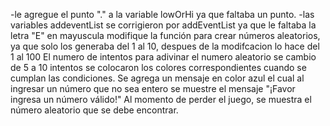-le agregue el punto "." a la variable lowOrHi ya que faltaba un punto. 
-las variables addeventList se corrigieron por addEventList ya que le faltaba la letra "E" en mayuscula modifique la función para crear números aleatorios, ya que solo los generaba del 1 al 10, despues de la modifcacion lo hace del 1 al 100 El numero de intentos para adivinar el numero aleatorio se cambio de 5 a 10 intentos se colocaron los colores correspondientes cuando se cumplan las condiciones. Se agrega un mensaje en color azul el cual al ingresar un número que no sea entero se muestre el mensaje "¡Favor ingresa un número válido!" Al momento de perder el juego, se muestra el número aleatorio que se debe encontrar.